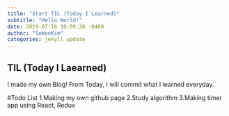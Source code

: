```yaml
---
title: "Start TIL (Today I Learned)"
subtitle: "Hello World!"
date: 2019-07-16 10:09:28 -0400
author: "SeWonKim"
categories: jekyll update
---
```


## TIL (Today I Laearned)
I made my own Blog!
From Today, I will commit what I learned everyday.

#Todo List
1.Making my own github page
2.Study algorithm
3.Making timer app using React, Redux

